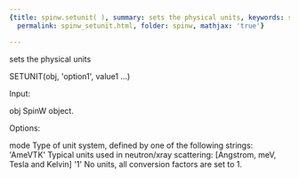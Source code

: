 ```yaml
---
{title: spinw.setunit( ), summary: sets the physical units, keywords: sample, sidebar: sw_sidebar,
  permalink: spinw_setunit.html, folder: spinw, mathjax: 'true'}

---
```

sets the physical units
 
SETUNIT(obj, 'option1', value1 ...)
 
Input:
 
obj       SpinW object.
 
Options:
 
mode      Type of unit system, defined by one of the following strings:
              'AmeVTK'    Typical units used in neutron/xray scattering:
                              [Angstrom, meV, Tesla and Kelvin]
              '1'         No units, all conversion factors are set to 1.
 

